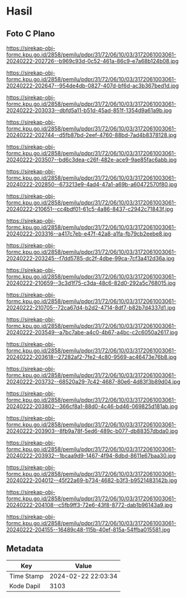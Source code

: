 # Hasil

## Foto C Plano

https://sirekap-obj-formc.kpu.go.id/2858/pemilu/pdpr/31/72/06/10/03/3172061003061-20240222-202726--b969c93d-0c52-461a-86c9-e7a68b124b08.jpg

https://sirekap-obj-formc.kpu.go.id/2858/pemilu/pdpr/31/72/06/10/03/3172061003061-20240222-202647--954de4db-0827-407d-bf6d-ac3b367bed1d.jpg

https://sirekap-obj-formc.kpu.go.id/2858/pemilu/pdpr/31/72/06/10/03/3172061003061-20240222-203033--dbfd5a11-b51d-45ad-851f-1354d9a61a9b.jpg

https://sirekap-obj-formc.kpu.go.id/2858/pemilu/pdpr/31/72/06/10/03/3172061003061-20240222-202744--d5fb87bd-2eef-4760-88bd-7ad4b8378128.jpg

https://sirekap-obj-formc.kpu.go.id/2858/pemilu/pdpr/31/72/06/10/03/3172061003061-20240222-203507--bd6c3dea-c26f-482e-ace9-9ae85fac6abb.jpg

https://sirekap-obj-formc.kpu.go.id/2858/pemilu/pdpr/31/72/06/10/03/3172061003061-20240222-202850--673213e9-4ad4-47a1-a69b-a60472570f80.jpg

https://sirekap-obj-formc.kpu.go.id/2858/pemilu/pdpr/31/72/06/10/03/3172061003061-20240222-210651--cc4bdf01-61c5-4a86-8437-c2942c71843f.jpg

https://sirekap-obj-formc.kpu.go.id/2858/pemilu/pdpr/31/72/06/10/03/3172061003061-20240222-203316--a417c7eb-e47f-42a8-a1fa-fb79cb2eebe8.jpg

https://sirekap-obj-formc.kpu.go.id/2858/pemilu/pdpr/31/72/06/10/03/3172061003061-20240222-203245--f7dd5785-dc2f-4dbe-99ca-7cf3a412d36a.jpg

https://sirekap-obj-formc.kpu.go.id/2858/pemilu/pdpr/31/72/06/10/03/3172061003061-20240222-210659--3c3d1f75-c3da-48c6-82d0-292a5c768015.jpg

https://sirekap-obj-formc.kpu.go.id/2858/pemilu/pdpr/31/72/06/10/03/3172061003061-20240222-210705--72ca67d4-b2d2-4714-8df7-b82b7d4337d1.jpg

https://sirekap-obj-formc.kpu.go.id/2858/pemilu/pdpr/31/72/06/10/03/3172061003061-20240222-203549--a7bc7abe-a4c0-4b67-a4bc-c2c6050a2617.jpg

https://sirekap-obj-formc.kpu.go.id/2858/pemilu/pdpr/31/72/06/10/03/3172061003061-20240222-203618--27282af2-7fe2-4c80-9569-ac46473e76b8.jpg

https://sirekap-obj-formc.kpu.go.id/2858/pemilu/pdpr/31/72/06/10/03/3172061003061-20240222-203732--68520a29-7c42-4687-80e6-4d83f3b89d04.jpg

https://sirekap-obj-formc.kpu.go.id/2858/pemilu/pdpr/31/72/06/10/03/3172061003061-20240222-203802--366cf8a1-88d0-4c46-bd46-069825d181ab.jpg

https://sirekap-obj-formc.kpu.go.id/2858/pemilu/pdpr/31/72/06/10/03/3172061003061-20240222-203903--8fb9a78f-5ed6-489c-b077-db88357dbda0.jpg

https://sirekap-obj-formc.kpu.go.id/2858/pemilu/pdpr/31/72/06/10/03/3172061003061-20240222-203932--1bcaa9d9-1467-4f94-8dbd-8611e67baa30.jpg

https://sirekap-obj-formc.kpu.go.id/2858/pemilu/pdpr/31/72/06/10/03/3172061003061-20240222-204012--45f22a69-b734-4682-b3f3-b9521483142b.jpg

https://sirekap-obj-formc.kpu.go.id/2858/pemilu/pdpr/31/72/06/10/03/3172061003061-20240222-204108--c5fb9ff3-72e6-43f8-8772-dab1b96143a9.jpg

https://sirekap-obj-formc.kpu.go.id/2858/pemilu/pdpr/31/72/06/10/03/3172061003061-20240222-204155--16489c48-115b-40ef-815a-54ffba015581.jpg


## Metadata

| Key        | Value               |
| ---------- | ------------------- |
| Time Stamp | 2024-02-22 22:03:34 |
| Kode Dapil | 3103                |



